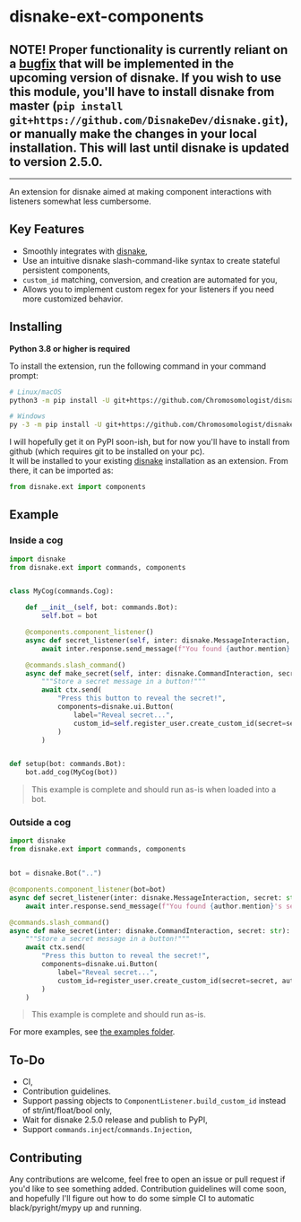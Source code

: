 disnake-ext-components
======================


**NOTE!**
Proper functionality is currently reliant on a [bugfix](https://github.com/DisnakeDev/disnake/pull/444) that will be implemented in the upcoming version of disnake. If you wish to use this module, you'll have to install disnake from master (`pip install git+https://github.com/DisnakeDev/disnake.git`), or manually make the changes in your local installation. This will last until disnake is updated to version 2.5.0.
---

---
An extension for disnake aimed at making component interactions with listeners somewhat less cumbersome.

Key Features
------------
- Smoothly integrates with [disnake](https://github.com/DisnakeDev/disnake),
- Use an intuitive disnake slash-command-like syntax to create stateful persistent components,
- `custom_id` matching, conversion, and creation are automated for you,
- Allows you to implement custom regex for your listeners if you need more customized behavior.

Installing
----------

**Python 3.8 or higher is required**

To install the extension, run the following command in your command prompt:

``` sh
# Linux/macOS
python3 -m pip install -U git+https://github.com/Chromosomologist/disnake-ext-components

# Windows
py -3 -m pip install -U git+https://github.com/Chromosomologist/disnake-ext-components
```
I will hopefully get it on PyPI soon-ish, but for now you'll have to install from github (which requires git to be installed on your pc).  
It will be installed to your existing [disnake](https://github.com/DisnakeDev/disnake) installation as an extension. From there, it can be imported as:

```py
from disnake.ext import components
```

Example
-------

### Inside a cog
```py
import disnake
from disnake.ext import commands, components


class MyCog(commands.Cog):

    def __init__(self, bot: commands.Bot):
        self.bot = bot

    @components.component_listener()
    async def secret_listener(self, inter: disnake.MessageInteraction, secret: str, author: disnake.Member):
        await inter.response.send_message(f"You found {author.mention}'s secret message: '{secret}'!")

    @commands.slash_command()
    async def make_secret(self, inter: disnake.CommandInteraction, secret: str):
        """Store a secret message in a button!"""
        await ctx.send(
            "Press this button to reveal the secret!",
            components=disnake.ui.Button(
                label="Reveal secret...",
                custom_id=self.register_user.create_custom_id(secret=secret, author=inter.author.id),
            )
        )


def setup(bot: commands.Bot):
    bot.add_cog(MyCog(bot))
```
> This example is complete and should run as-is when loaded into a bot.

### Outside a cog
```py
import disnake
from disnake.ext import commands, components


bot = disnake.Bot("..")

@components.component_listener(bot=bot)
async def secret_listener(inter: disnake.MessageInteraction, secret: str, author: disnake.Member):
    await inter.response.send_message(f"You found {author.mention}'s secret message: '{secret}'!")

@commands.slash_command()
async def make_secret(inter: disnake.CommandInteraction, secret: str):
    """Store a secret message in a button!"""
    await ctx.send(
        "Press this button to reveal the secret!",
        components=disnake.ui.Button(
            label="Reveal secret...",
            custom_id=register_user.create_custom_id(secret=secret, author=inter.author.id),
        )
    )
```
> This example is complete and should run as-is.

For more examples, see [the examples folder](https://github.com/Chromosomologist/disnake-ext-components/tree/master/examples).

To-Do
-----
- CI,
- Contribution guidelines.
- Support passing objects to `ComponentListener.build_custom_id` instead of str/int/float/bool only,
- Wait for disnake 2.5.0 release and publish to PyPI,
- Support `commands.inject`/`commands.Injection`,

Contributing
------------
Any contributions are welcome, feel free to open an issue or pull request if you'd like to see something added. Contribution guidelines will come soon, and hopefully I'll figure out how to do some simple CI to automatic black/pyright/mypy up and running.
